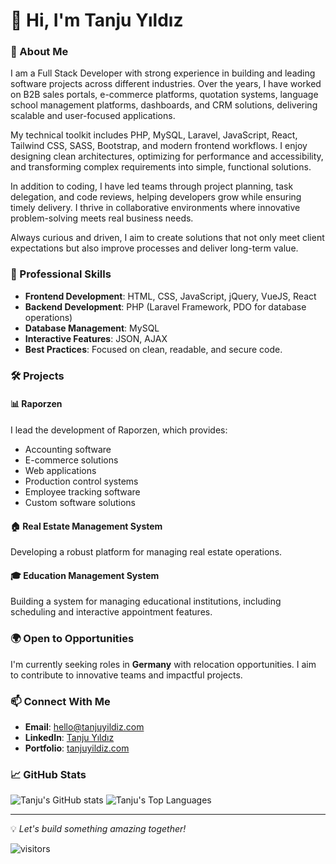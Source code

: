 # 👋 Hi, I'm Tanju Yıldız

### 🚀 About Me
I am a Full Stack Developer with strong experience in building and leading software projects across different industries. Over the years, I have worked on B2B sales portals, e-commerce platforms, quotation systems, language school management platforms, dashboards, and CRM solutions, delivering scalable and user-focused applications.

My technical toolkit includes PHP, MySQL, Laravel, JavaScript, React, Tailwind CSS, SASS, Bootstrap, and modern frontend workflows. I enjoy designing clean architectures, optimizing for performance and accessibility, and transforming complex requirements into simple, functional solutions.

In addition to coding, I have led teams through project planning, task delegation, and code reviews, helping developers grow while ensuring timely delivery. I thrive in collaborative environments where innovative problem-solving meets real business needs.

Always curious and driven, I aim to create solutions that not only meet client expectations but also improve processes and deliver long-term value.

### 💼 Professional Skills
- **Frontend Development**: HTML, CSS, JavaScript, jQuery, VueJS, React
- **Backend Development**: PHP (Laravel Framework, PDO for database operations)
- **Database Management**: MySQL
- **Interactive Features**: JSON, AJAX
- **Best Practices**: Focused on clean, readable, and secure code.

### 🛠️ Projects
#### 📊 Raporzen
I lead the development of Raporzen, which provides:
- Accounting software
- E-commerce solutions
- Web applications
- Production control systems
- Employee tracking software
- Custom software solutions

#### 🏠 Real Estate Management System
Developing a robust platform for managing real estate operations.

#### 🎓 Education Management System
Building a system for managing educational institutions, including scheduling and interactive appointment features.

### 🌍 Open to Opportunities
I'm currently seeking roles in **Germany** with relocation opportunities. I aim to contribute to innovative teams and impactful projects.

### 📫 Connect With Me
- **Email**: hello@tanjuyildiz.com
- **LinkedIn**: [Tanju Yıldız](https://linkedin.com/in/yildiztanju)  
- **Portfolio**: [tanjuyildiz.com](https://tanjuyildiz.com)

### 📈 GitHub Stats
![Tanju's GitHub stats](https://github-readme-stats.vercel.app/api?username=mavisland&count_private=true&show_icons=true&theme=dracula)
![Tanju's Top Languages](https://github-readme-stats.vercel.app/api/top-langs/?username=mavisland&theme=dracula)

---
💡 *Let's build something amazing together!*

![visitors](https://visitor-badge.laobi.icu/badge?page_id=mavisland.mavisland)

